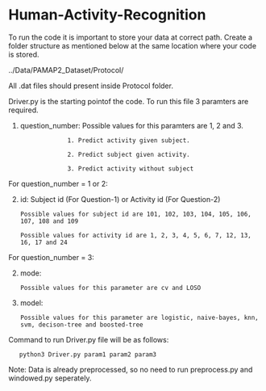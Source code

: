 # Human-Activity-Recognition

To run the code it is important to store your data at correct path. Create a folder structure as mentioned below at the same location where your code is stored.

../Data/PAMAP2_Dataset/Protocol/

All .dat files should present inside Protocol folder.

Driver.py is the starting pointof the code. To run this file 3 paramters are required.

1. question_number: Possible values for this paramters are 1, 2 and 3.

                    1. Predict activity given subject.
                    
                    2. Predict subject given activity.
                    
                    3. Predict activity without subject
                    
For question_number = 1 or 2:

2. id: Subject id (For Question-1) or Activity id (For Question-2) 
       
       Possible values for subject id are 101, 102, 103, 104, 105, 106, 107, 108 and 109
       
       Possible values for activity id are 1, 2, 3, 4, 5, 6, 7, 12, 13, 16, 17 and 24

For question_number = 3:

2. mode: 

       Possible values for this parameter are cv and LOSO

3. model: 
       
       Possible values for this parameter are logistic, naive-bayes, knn, svm, decison-tree and boosted-tree

Command to run Driver.py file will be as follows:

       python3 Driver.py param1 param2 param3

Note: Data is already preprocessed, so no need to run preprocess.py and windowed.py seperately.
